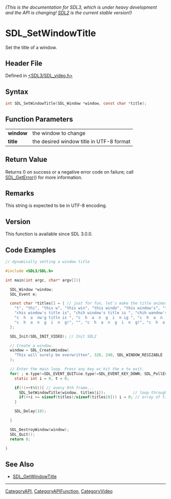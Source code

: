 ###### (This is the documentation for SDL3, which is under heavy development and the API is changing! [SDL2](https://wiki.libsdl.org/SDL2/) is the current stable version!)
# SDL_SetWindowTitle

Set the title of a window.

## Header File

Defined in [<SDL3/SDL_video.h>](https://github.com/libsdl-org/SDL/blob/main/include/SDL3/SDL_video.h)

## Syntax

```c
int SDL_SetWindowTitle(SDL_Window *window, const char *title);

```

## Function Parameters

|                |                                          |
| -------------- | ---------------------------------------- |
| **window**     | the window to change                     |
| **title**      | the desired window title in UTF-8 format |

## Return Value

Returns 0 on success or a negative error code on failure; call
[SDL_GetError](SDL_GetError)() for more information.

## Remarks

This string is expected to be in UTF-8 encoding.

## Version

This function is available since SDL 3.0.0.

## Code Examples

```c
// dynamically setting a window title

#include <SDL3/SDL.h>

int main(int argc, char* argv[]){

  SDL_Window *window;
  SDL_Event e;

  const char *titles[] = { // just for fun, let's make the title animate like a marquee and annoy users
    "t", "thi", "this w", "this win", "this windo", "this window's", "this window's ti", "this window's title",
    "chis window's title is", "chih window's title is ", "chih wandnw's title is ", "c  h wandnw'g title is ",
    "c  h  a  nw'g titln is ", "c  h  a  n  g  i  n ig ", "c  h  a  n  g  i  n  g!", "",
    "c  h  a  n  g  i  n  g!", "", "c  h  a  n  g  i  n  g!", "c  h  a  n  g  i  n  g!"
  };

  SDL_Init(SDL_INIT_VIDEO); // Init SDL2

  // Create a window.
  window = SDL_CreateWindow(
    "This will surely be overwritten", 320, 240, SDL_WINDOW_RESIZABLE
  );

  // Enter the main loop. Press any key or hit the x to exit.
  for( ; e.type!=SDL_EVENT_QUIT&&e.type!=SDL_EVENT_KEY_DOWN; SDL_PollEvent(&e)){
    static int i = 0, t = 0;

    if(!(++t%9)){ // every 9th frame...
      SDL_SetWindowTitle(window, titles[i]);            // loop through the
      if(++i >= sizeof(titles)/sizeof(titles[0])) i = 0; // array of titles
    }

    SDL_Delay(10);

  }

  SDL_DestroyWindow(window);
  SDL_Quit();
  return 0;

}
```

## See Also

* [SDL_GetWindowTitle](SDL_GetWindowTitle)

----
[CategoryAPI](CategoryAPI), [CategoryAPIFunction](CategoryAPIFunction), [CategoryVideo](CategoryVideo)


